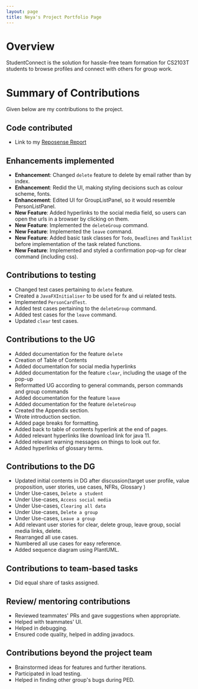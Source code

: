 ```yaml
---
layout: page
title: Neya's Project Portfolio Page
---
```

# Overview

StudentConnect is the solution for hassle-free team formation for CS2103T students to browse profiles and connect with others for group work.

# Summary of Contributions
Given below are my contributions to the project.

## Code contributed
* Link to my [Reposense Report](https://nus-cs2103-ay2324s1.github.io/tp-dashboard/?search=neya&sort=groupTitle&sortWithin=title&timeframe=commit&mergegroup=&groupSelect=groupByRepos&breakdown=true&checkedFileTypes=docs~functional-code~test-code&since=2023-09-22)

## Enhancements implemented
* **Enhancement**: Changed `delete` feature to delete by email rather than by index.
* **Enhancement**: Redid the UI, making styling decisions such as colour scheme, fonts.
* **Enhancement**: Edited UI for GroupListPanel, so it would resemble PersonListPanel.
* **New Feature**: Added hyperlinks to the social media field, so users can open the urls in a browser by clicking on them.
* **New Feature**: Implemented the `deleteGroup` command.
* **New Feature**: Implemented the `leave` command.
* **New Feature**: Added basic task classes for `Todo`, `Deadlines` and `Tasklist` before implementation of the task related functions.
* **New Feature**: Implemented and styled a confirmation pop-up for clear command (including css).

## Contributions to testing
* Changed test cases pertaining to `delete` feature.
* Created a `JavaFXInitialiser` to be used for fx and ui related tests.
* Implemented `PersonCardTest`.
* Added test cases pertaining to the `deleteGroup` command.
* Added test cases for the `leave` command.
* Updated `clear` test cases.

## Contributions to the UG
* Added documentation for the feature `delete`
* Creation of Table of Contents
* Added documentation for social media hyperlinks
* Added documentation for the feature `clear`, including the usage of the pop-up
* Reformatted UG according to general commands, person commands and group commands
* Added documentation for the feature `leave`
* Added documentation for the feature `deleteGroup`
* Created the Appendix section.
* Wrote introduction section.
* Added page breaks for formatting.
* Added back to table of contents hyperlink at the end of pages.
* Added relevant hyperlinks like download link for java 11.
* Added relevant warning messages on things to look out for.
* Added hyperlinks of glossary terms.

## Contributions to the DG
* Updated initial contents in DG after discussion(target user profile, value proposition, user stories, use cases, NFRs, Glossary )
* Under Use-cases, `Delete a student`
* Under Use-cases, `Access social media`
* Under Use-cases, `Clearing all data`
* Under Use-cases, `Delete a group`
* Under Use-cases, `Leave a group`
* Add relevant user stories for clear, delete group, leave group, social media links, delete.
* Rearranged all use cases.
* Numbered all use cases for easy reference.
* Added sequence diagram using PlantUML.

## Contributions to team-based tasks
* Did equal share of tasks assigned.

## Review/ mentoring contributions
* Reviewed teammates' PRs and gave suggestions when appropriate.
* Helped with teammates' UI.
* Helped in debugging.
* Ensured code quality, helped in adding javadocs.

## Contributions beyond the project team
* Brainstormed ideas for features and further iterations.
* Participated in load testing.
* Helped in finding other group's bugs during PED.
